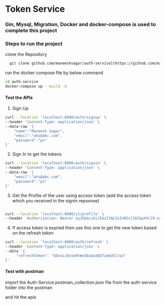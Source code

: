 # Token Service





### Gin, Mysql, Migration, Docker and docker-compose is used to complete this project



### Steps to run the project

clone the Repository
```bash
  git clone github.com/maneeshsagar/auth-service](https://github.com/maneeshsagar/auth-service.git
```

run the docker compose file by below command
```bash
cd auth-service
docker-compose up --build -d
```


#### Test the APIs

1. Sign Up

```bash
curl --location 'localhost:8080/auth/signup' \
--header 'Content-Type: application/json' \
--data-raw '{
    "name":"Maneesh Sagar",
    "email":"aks@abc.com",
    "password":"ps"
}'
```
2. Sign In to get the tokens

``` bash
curl --location 'localhost:8080/auth/signin' \
--header 'Content-Type: application/json' \
--data-raw '{
    "email":"aks@abc.com",
    "password":"ps"
}'
```

3. Get the Profile of the user using access token (add the access token which you received in the signin repsonse)

```bash

curl --location 'localhost:8080/v1/profile' \
--header 'Authorization: Bearer eyJhbGciOiJIUzI1NiIsInR5cCI6IkpXVCJ9.eyJ1c2VyX2lkIjoyLCJleHAiOjE3MzQ3NzQ2NDEsImlhdCI6MTczNDc3Mzc0MX0.sitjjQdhq4_dmWV2IJnP1s7AACcj2j-Ha0CYi1YHgpg'

```

4. If access token is expired then use this one to get the new token based on the refresh token

``` bash
curl --location 'localhost:8080/auth/refresh' \
--header 'Content-Type: application/json' \
--data '{
     "refreshToken": "GOvnii0sVw9tWx5ba4zdQO7ze6d5lleJ"
}'

```

#### Test with postman

import the Auth-Service.postman_collection.json file from the auth-service folder into the postman

and hit the apis
